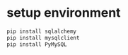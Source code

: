 # setup environment

```bash
pip install sqlalchemy
pip install mysqlclient
pip install PyMySQL
```
